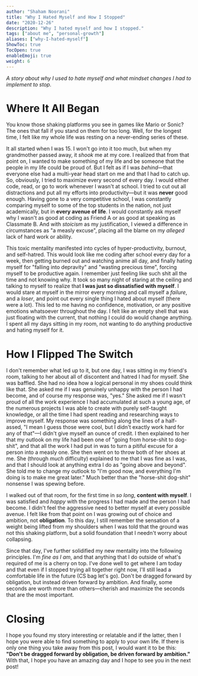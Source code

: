```yaml
---
author: "Shaham Noorani"
title: "Why I Hated Myself and How I Stopped"
date: "2020-12-26"
description: "Why I hated myself and how I stopped."
tags: ["about me", "personal-growth"]
aliases: ["why-I-hated-myself"]
ShowToc: true
TocOpen: true
enableEmoji: true
weight: 6
---
```


<!--blurb-->
*A story about why I used to hate myself and what mindset changes I had to implement to stop.*

<!--more-->

# Where It All Began
You know those shaking platforms you see in games like Mario or Sonic? The ones that fall if you stand on them for too long. Well, for the longest time, I felt like my whole life was resting on a never-ending series of these. 

It all started when I was 15. I won't go into it too much, but when my grandmother passed away, it *shook* me at my core. I realized that from that point on, I wanted to make something of my life and be someone that the people in my life could be proud of. But I felt as if I was *behind*—that everyone else had a multi-year head start on me and that I had to catch up. So, obviously, I tried to maximize every second of every day. I would either code, read, or go to work whenever I wasn't at school. I tried to cut out all distractions and put all my efforts into productivity—but it was **never** good enough. Having gone to a very competitive school, I was constantly comparing myself to some of the top students in the nation, not just academically, but in **every avenue of life**. I would constantly ask myself why I wasn't as good at coding as Friend A or as good at speaking as Classmate B. And with *stoicism* as my justification, I viewed a difference in circumstances as "a measly excuse", placing all the blame on my *alleged* lack of hard work or ability. 

This toxic mentality manifested into cycles of hyper-productivity, burnout, and self-hatred. This would look like me coding after school every day for a week, then getting burned out and watching anime all day, and finally hating myself for "falling into depravity" and "wasting precious time", forcing myself to be productive again. I remember just feeling like such shit all the time and not knowing why. It took so many night of staring at the ceiling and talking to myself to realize that **I was just so dissatisfied with myself**. I would stare at myself in the mirror every morning and call myself a *failure*, and a *loser*, and point out every single thing I hated about myself (there were a lot). This led to me having no confidence, motivation, or any positive emotions whatsoever throughout the day. I felt like an empty shell that was just floating with the current, that nothing I could do would change anything. I spent all my days sitting in my room, not wanting to do anything productive and hating myself for it. 

# How I Flipped The Switch

I don't remember what led up to it, but one day, I was sitting in my friend's room, talking to her about all of discontent and hatred I had for myself. She was baffled. She had no idea how a logical personal in my shoes could think like that. She asked me if I was genuinely unhappy with the person I had become, and of course my response was, "yes." She asked me if I wasn't proud of all the work experience I had accumulated at such a young age, of the numerous projects I was able to create with purely self-taught knowledge, or all the time I had spent reading and researching ways to improve myself. My response was something along the lines of a half-assed, "I mean I guess those were cool, but I didn't exactly work hard for any of that"—I didn't give myself an ounce of credit. I then explained to her that my outlook on my life had been one of "going from horse-shit to dog-shit", and that all the work I had put in was to turn a pitiful excuse for a person into a measly one. She then went on to throw both of her shoes at me. She (through *much* difficulty) explained to me that I was fine as I was, and that I should look at anything extra I do as "going above and beyond". She told me to change my outlook to "I'm good now, and everything I'm doing is to make me great later." Much better than the "horse-shit dog-shit" nonsense I was spewing before. 

I walked out of that room, for the first time in *so long*, **content with myself**. I was satisfied and *happy* with the progress I had made and the person I had become. I didn't feel the aggressive need to better myself at every possible avenue. I felt like from that point on I was growing out of choice and ambition, not **obligation**. To this day, I still remember the sensation of a weight being lifted from my shoulders when I was told that the ground was not this shaking platform, but a solid foundation that I needn't worry about collapsing.

Since that day, I've further solidified my new mentality into the following principles. I'm *fine as I am*, and that anything that I do outside of what's required of me is a cherry on top. I've done well to get where I am today and that even if I stopped trying all together right now, I'll still lead a comfortable life in the future (CS bag let's go). Don't be dragged forward by obligation, but instead driven forward by ambition. And finally, some seconds are worth more than others—cherish and maximize the seconds that are the most important. 

# Closing

I hope you found my story interesting or relatable and if the latter, then I hope you were able to find something to apply to your own life. If there is only one thing you take away from this post, I would want it to be this: **"Don't be dragged forward by obligation, be driven forward by ambition."** With that, I hope you have an amazing day and I hope to see you in the next post!

